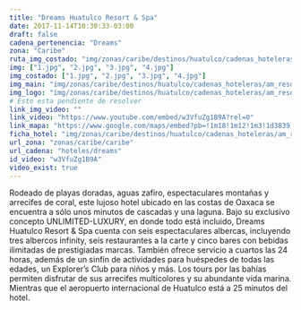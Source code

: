 ```yaml
---
title: "Dreams Huatulco Resort & Spa"
date: 2017-11-14T10:30:33-03:00
draft: false
cadena_pertenencia: "Dreams"
zona: "Caribe"
ruta_img_costado: "img/zonas/caribe/destinos/huatulco/cadenas_hoteleras/am_resort/dreams/dreams_huatulco_resort_spa/imagenes_hotel/"
img: ["1.jpg", "2.jpg", "3.jpg", "4.jpg"]
img_costado: ["1.jpg", "2.jpg", "3.jpg", "4.jpg"]
img_main: "img/zonas/caribe/destinos/huatulco/cadenas_hoteleras/am_resort/dreams/dreams_huatulco_resort_spa/dreams_huatulco_resort_spa.jpg"
img_logo: "img/zonas/caribe/destinos/huatulco/cadenas_hoteleras/am_resort/dreams/dreams_huatulco_resort_spa/logo_hotel/logo_dreams_huatulco_resort_spa.jpg"
# Esto esta pendiente de resolver
link_img_video: ""
link_video: "https://www.youtube.com/embed/w3VfuZg1B9A?rel=0"
link_mapa: "https://www.google.com/maps/embed?pb=!1m18!1m12!1m3!1d3839.5790811993134!2d-96.0973044851453!3d15.773390989064305!2m3!1f0!2f0!3f0!3m2!1i1024!2i768!4f13.1!3m3!1m2!1s0x85d7f8ff33987035%3A0x86ae3e909a4683c0!2sDreams+Huatulco+Resort+%26+Spa!5e0!3m2!1ses!2scl!4v1510667025380"
ficha_hotel: "img/zonas/caribe/destinos/huatulco/cadenas_hoteleras/am_resort/dreams/dreams_huatulco_resort_spa/dreams_huatulco_resort_spa.pdf"
url_zona: "zonas/caribe/caribe"
url_cadena: "hoteles/dreams"
id_video: "w3VfuZg1B9A"
video_exist: true
---
```

Rodeado de playas doradas, aguas zafiro, espectaculares montañas y arrecifes de coral, este lujoso hotel ubicado en las costas de Oaxaca se encuentra a sólo unos minutos de cascadas y una laguna. Bajo su exclusivo concepto UNLIMITED-LUXURY, en donde todo está incluido, Dreams Huatulco Resort & Spa cuenta con seis espectaculares albercas, incluyendo tres albercos infinity, seis restaurantes a la carte y cinco bares con bebidas ilimitadas de prestigiadas marcas. También ofrece servicio a cuartos las 24 horas, además de un sinfín de actividades para huéspedes de todas las edades, un Explorer’s Club para niños y más. Los tours por las bahías permiten disfrutar de sus arrecifes multicolores y su abundante vida marina. Mientras que el aeropuerto internacional de Huatulco está a 25 minutos del hotel.

